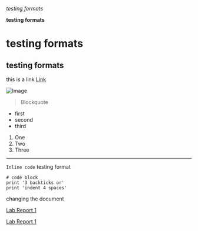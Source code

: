 *testing formats*

**testing formats**

# testing formats

## testing formats

this is a link [Link](https://ucsd-cse15l-w22.github.io/week/week2/#lab-tasks)

![Image](https://c4.wallpaperflare.com/wallpaper/500/442/354/outrun-vaporwave-hd-wallpaper-preview.jpg)

> Blockquote
* first
* second
* third

1. One
2. Two
3. Three

---

`Inline code` testing format

```
# code block
print '3 backticks or'
print 'indent 4 spaces'
```
changing the document

[Lab Report 1](lab-report-1-week-2.html)

[Lab Report 1](https://Ironhide692.github.io/cse15l-lab-reports/lab-report-1-week-2.html)
